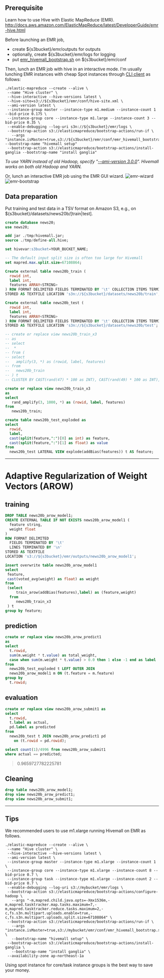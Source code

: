 <!-- 
  Hivemall: Hive scalable Machine Learning Library
  
  Licensed under the Apache License, Version 2.0 (the "License");
  you may not use this file except in compliance with the License.
  You may obtain a copy of the License at
  
          http://www.apache.org/licenses/LICENSE-2.0
          
  Unless required by applicable law or agreed to in writing, software
  distributed under the License is distributed on an "AS IS" BASIS,
  WITHOUT WARRANTIES OR CONDITIONS OF ANY KIND, either express or implied.
  See the License for the specific language governing permissions and
  limitations under the License.
-->

## Prerequisite
Learn how to use Hive with Elastic MapReduce (EMR).  
http://docs.aws.amazon.com/ElasticMapReduce/latest/DeveloperGuide/emr-hive.html

Before launching an EMR job, 
* create ${s3bucket}/emr/outputs for outputs
* optionally, create ${s3bucket}/emr/logs for logging
* put [emr_hivemall_bootstrap.sh](https://raw.github.com/myui/hivemall/master/scripts/misc/emr_hivemall_bootstrap.sh) on ${s3bucket}/emr/conf

Then, lunch an EMR job with hive in an interactive mode.
I'm usually lunching EMR instances with cheap Spot instances through [CLI client](http://aws.amazon.com/developertools/2264) as follows:
```
./elastic-mapreduce --create --alive \
 --name "Hive cluster" \
 --hive-interactive --hive-versions latest \
 --hive-site=s3://${s3bucket}/emr/conf/hive-site.xml \
 --ami-version latest \
 --instance-group master --instance-type m1.medium --instance-count 1 --bid-price 0.175 \
 --instance-group core --instance-type m1.large --instance-count 3 --bid-price 0.35 \
 --enable-debugging --log-uri s3n://${s3bucket}/emr/logs \
 --bootstrap-action s3://elasticmapreduce/bootstrap-actions/run-if \
   --args "instance.isMaster=true,s3://${s3bucket}/emr/conf/emr_hivemall_bootstrap.sh" --bootstrap-name "hivemall setup"
 --bootstrap-action s3://elasticmapreduce/bootstrap-actions/install-ganglia --bootstrap-name "install ganglia"
```
_To use YARN instead of old Hadoop, specify "[--ami-version 3.0.0](http://docs.aws.amazon.com/ElasticMapReduce/latest/DeveloperGuide/emr-plan-ami.html#ami-versions-supported)". Hivemall works on both old Hadoop and YARN._

Or, lunch an interactive EMR job using the EMR GUI wizard.
![emr-wizard](https://dl.dropboxusercontent.com/u/13123103/emr-wizard.png)
![emr-bootstrap](https://dl.dropboxusercontent.com/u/13123103/emr-bootstrap.png)

## Data preparation

Put training and test data in a TSV format on Amazon S3, e.g., on ${s3bucket}/datasets/news20b/[train|test].

```sql
create database news20;
use news20;

add jar ./tmp/hivemall.jar;
source ./tmp/define-all.hive;

set hivevar:s3bucket=YOUR_BUCKET_NAME;

-- The default input split size is often too large for Hivemall
set mapred.max.split.size=67108864;

Create external table news20b_train (
  rowid int,
  label int,
  features ARRAY<STRING>
) ROW FORMAT DELIMITED FIELDS TERMINATED BY '\t' COLLECTION ITEMS TERMINATED BY "," 
STORED AS TEXTFILE LOCATION 's3n://${s3bucket}/datasets/news20b/train';

Create external table news20b_test (
  rowid int, 
  label int,
  features ARRAY<STRING>
) ROW FORMAT DELIMITED FIELDS TERMINATED BY '\t' COLLECTION ITEMS TERMINATED BY ","
STORED AS TEXTFILE LOCATION 's3n://${s3bucket}/datasets/news20b/test';

-- create or replace view news20b_train_x3
-- as
-- select 
--  * 
-- from (
-- select
--   amplify(3, *) as (rowid, label, features)
-- from  
--   news20b_train 
-- ) t
-- CLUSTER BY CAST(rand(47) * 100 as INT), CAST(rand(49) * 100 as INT), CAST(rand(50) * 100 as INT);

create or replace view news20b_train_x3
as
select
   rand_amplify(3, 1000, *) as (rowid, label, features)
from  
   news20b_train;

create table news20b_test_exploded as
select 
  rowid,
  label,
  cast(split(feature,":")[0] as int) as feature,
  cast(split(feature,":")[1] as float) as value
from 
  news20b_test LATERAL VIEW explode(addBias(features)) t AS feature;
```

---
# Adaptive Regularization of Weight Vectors (AROW)

## training
```sql
DROP TABLE news20b_arow_model1;
CREATE EXTERNAL TABLE IF NOT EXISTS news20b_arow_model1 (
  feature string,
  weight float
)
ROW FORMAT DELIMITED 
  FIELDS TERMINATED BY '\t'
  LINES TERMINATED BY '\n'
STORED AS TEXTFILE
LOCATION 's3://${s3bucket}/emr/outputs/news20b_arow_model1';

insert overwrite table news20b_arow_model1
select 
 feature,
 cast(voted_avg(weight) as float) as weight
from 
 (select 
     train_arow(addBias(features),label) as (feature,weight)
  from 
     news20b_train_x3
 ) t 
group by feature;
```

## prediction
```sql
create or replace view news20b_arow_predict1 
as
select
  t.rowid, 
  sum(m.weight * t.value) as total_weight,
  case when sum(m.weight * t.value) > 0.0 then 1 else -1 end as label
from 
  news20b_test_exploded t LEFT OUTER JOIN
  news20b_arow_model1 m ON (t.feature = m.feature)
group by
  t.rowid;
```

## evaluation
```sql
create or replace view news20b_arow_submit1 as
select 
  t.rowid, 
  t.label as actual, 
  pd.label as predicted
from 
  news20b_test t JOIN news20b_arow_predict1 pd 
    on (t.rowid = pd.rowid);
```

```sql
select count(1)/4996 from news20b_arow_submit1 
where actual == predicted;
```
> 0.9659727782225781

## Cleaning

```sql
drop table news20b_arow_model1;
drop view news20b_arow_predict1;
drop view news20b_arow_submit1;
```

---
## Tips

We recommended users to use m1.xlarge running Hivemall on EMR as follows.
```
./elastic-mapreduce --create --alive \
 --name "Hive cluster" \
 --hive-interactive --hive-versions latest \
 --ami-version latest \
 --instance-group master --instance-type m1.xlarge --instance-count 1 \
 --instance-group core --instance-type m1.xlarge --instance-count 8 --bid-price 0.7 \
 --instance-group task --instance-type m1.xlarge --instance-count 2 --bid-price 0.7 \
 --enable-debugging --log-uri s3://mybucket/emr/logs \
 --bootstrap-action s3://elasticmapreduce/bootstrap-actions/configure-hadoop \
   --args "-m,mapred.child.java.opts=-Xmx1536m,-m,mapred.tasktracker.map.tasks.maximum=7,-m,mapred.tasktracker.reduce.tasks.maximum=2,-c,fs.s3n.multipart.uploads.enable=true,-c,fs.s3n.multipart.uploads.split.size=67108864" \
 --bootstrap-action s3://elasticmapreduce/bootstrap-actions/run-if \
   --args "instance.isMaster=true,s3://mybucket/emr/conf/emr_hivemall_bootstrap.sh" \
   --bootstrap-name "hivemall setup" \
 --bootstrap-action s3://elasticmapreduce/bootstrap-actions/install-ganglia \
   --bootstrap-name "install ganglia" \
 --availability-zone ap-northeast-1a
```
Using spot instance for core/task instance groups is the best way to save your money.